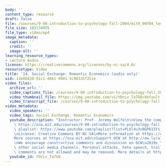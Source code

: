 ```yaml
---
body: ''
content_type: resource
draft: false
file: /courses/9-00-introduction-to-psychology-fall-2004/mit9_00f04_lec14_360p_16_9.mp4
file_size: 103134955
file_type: video/mp4
image_metadata:
  caption: ''
  credit: ''
  image-alt: ''
learning_resource_types:
- Lecture Audio
license: https://creativecommons.org/licenses/by-nc-sa/4.0/
resourcetype: Video
title: '14. Social Exchange: Romantic Economics (audio only)'
uid: 13e8b420-81c1-4861-9981-5c98335f251e
video_files:
  archive_url: ''
  video_captions_file: /courses/9-00-introduction-to-psychology-fall-2004/mit9_00f04_lec14_captions.vtt
  video_thumbnail_file: https://img.youtube.com/vi/YOcLv_Ta7G0/default.jpg
  video_transcript_file: /courses/9-00-introduction-to-psychology-fall-2004/12h3lUy2A2jrP3ljxwUbcwTlj5K7O8_R2_transcript.pdf
video_metadata:
  video_speakers: ''
  video_tags: Social Exchange, Romantic Economics
  youtube_description: "Instructor: Prof. Jeremy Wolfe\n\nView the complete course:\
    \ https://ocw.mit.edu/courses/9-00-introduction-to-psychology-fall-2004/\nYouTube\
    \ playlist: https://www.youtube.com/playlist?list=PLUl4u3cNGP615Y1j9Ok3szAH5DxhFjTHo\n\
    \nLicense: Creative Commons BY-NC-SA\nMore information at https://ocw.mit.edu/terms\n\
    More courses at https://ocw.mit.edu\nSupport OCW at http://ow.ly/a1If50zVRlQ\n\
    \nWe encourage constructive comments and discussion on OCW\u2019s YouTube and\
    \ other social media channels. Personal attacks, hate speech, trolling, and inappropriate\
    \ comments are not allowed and may be removed. More details at https://ocw.mit.edu/comments."
  youtube_id: YOcLv_Ta7G0
---
```

